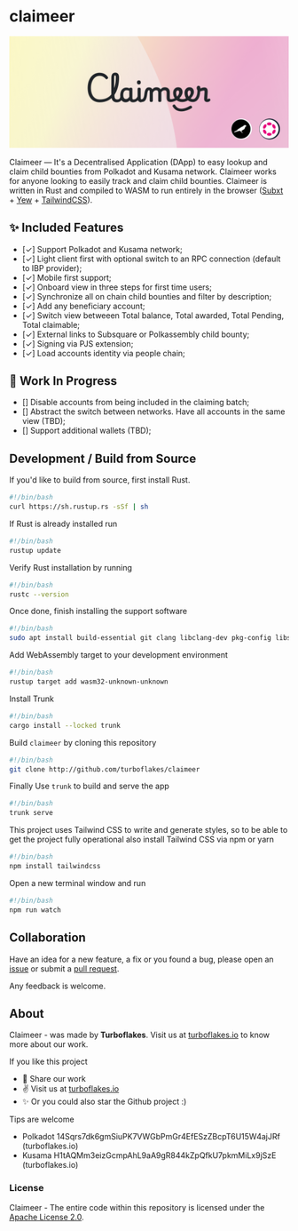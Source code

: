 # claimeer

<p align="center">
  <img src="https://github.com/turboflakes/claimeer/blob/main/claimeer_github_header.png?raw=true">
</p>

Claimeer ― It's a Decentralised Application (DApp) to easy lookup and claim child bounties from Polkadot and Kusama network. Claimeer works for anyone looking to easily track and claim child bounties. Claimeer is written in Rust and compiled to WASM to run entirely in the browser ([Subxt](https://github.com/paritytech/subxt) + [Yew](https://yew.rs/) + [TailwindCSS](https://tailwindcss.com/)).

## ✨ Included Features

- [&check;] Support Polkadot and Kusama network;
- [&check;] Light client first with optional switch to an RPC connection (default to IBP provider);
- [&check;] Mobile first support;
- [&check;] Onboard view in three steps for first time users;
- [&check;] Synchronize all on chain child bounties and filter by description;
- [&check;] Add any beneficiary account;
- [&check;] Switch view betweeen Total balance, Total awarded, Total Pending, Total claimable;
- [&check;] External links to Subsquare or Polkassembly child bounty;
- [&check;] Signing via PJS extension;
- [&check;] Load accounts identity via people chain;

## 🚧 Work In Progress

- [] Disable accounts from being included in the claiming batch;
- [] Abstract the switch between networks. Have all accounts in the same view (TBD);
- [] Support additional wallets (TBD);

## Development / Build from Source

If you'd like to build from source, first install Rust.

```bash
#!/bin/bash
curl https://sh.rustup.rs -sSf | sh
```

If Rust is already installed run

```bash
#!/bin/bash
rustup update
```

Verify Rust installation by running

```bash
#!/bin/bash
rustc --version
```

Once done, finish installing the support software

```bash
#!/bin/bash
sudo apt install build-essential git clang libclang-dev pkg-config libssl-dev
```

Add WebAssembly target to your development environment

```bash
#!/bin/bash
rustup target add wasm32-unknown-unknown
```

Install Trunk

```bash
#!/bin/bash
cargo install --locked trunk
```

Build `claimeer` by cloning this repository

```bash
#!/bin/bash
git clone http://github.com/turboflakes/claimeer
```

Finally Use `trunk` to build and serve the app

```bash
#!/bin/bash
trunk serve
```

This project uses Tailwind CSS to write and generate styles, so to be able to get the project fully operational also install Tailwind CSS via npm or yarn

```bash
#!/bin/bash
npm install tailwindcss
```

Open a new terminal window and run 

```bash
#!/bin/bash
npm run watch
```

## Collaboration

Have an idea for a new feature, a fix or you found a bug, please open an [issue](https://github.com/turboflakes/crunch/issues) or submit a [pull request](https://github.com/turboflakes/crunch/pulls).

Any feedback is welcome.

## About

Claimeer - was made by **Turboflakes**. Visit us at <a href="https://turboflakes.io" target="_blank" rel="noreferrer">turboflakes.io</a> to know more about our work.

If you like this project
  - 🚀 Share our work 
  - ✌️ Visit us at <a href="https://turboflakes.io" target="_blank" rel="noreferrer">turboflakes.io</a>
  - ✨ Or you could also star the Github project :)

Tips are welcome

- Polkadot 14Sqrs7dk6gmSiuPK7VWGbPmGr4EfESzZBcpT6U15W4ajJRf (turboflakes.io)
- Kusama H1tAQMm3eizGcmpAhL9aA9gR844kZpQfkU7pkmMiLx9jSzE (turboflakes.io)

### License

Claimeer - The entire code within this repository is licensed under the [Apache License 2.0](./LICENSE).